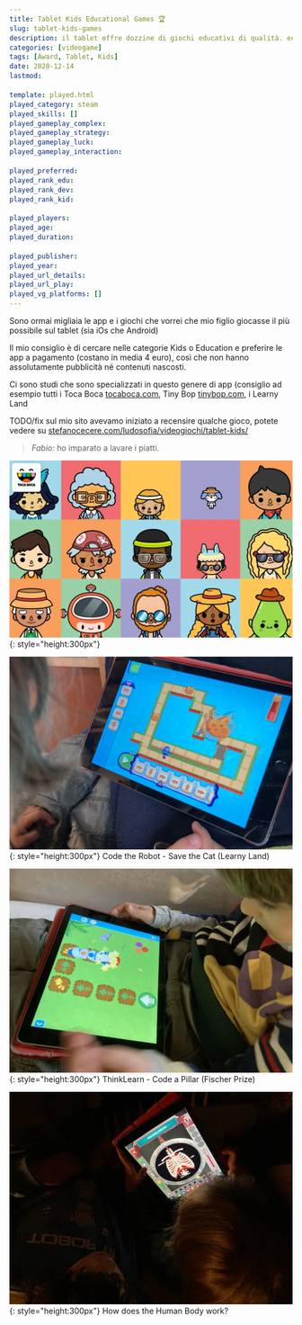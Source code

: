 ```yaml
---
title: Tablet Kids Educational Games 🏆
slug: tablet-kids-games
description: il tablet offre dozzine di giochi educativi di qualità. eccone alcuni.
categories: [videogame]
tags: [Award, Tablet, Kids]
date: 2020-12-14
lastmod: 

template: played.html
played_category: steam
played_skills: []
played_gameplay_complex: 
played_gameplay_strategy: 
played_gameplay_luck: 
played_gameplay_interaction: 

played_preferred: 
played_rank_edu: 
played_rank_dev: 
played_rank_kid: 

played_players: 
played_age: 
played_duration: 

played_publisher: 
played_year: 
played_url_details: 
played_url_play: 
played_vg_platforms: []
---
```


Sono ormai migliaia le app e i giochi che vorrei che mio figlio giocasse il più possibile sul tablet (sia iOs che Android)

Il mio consiglio è di cercare nelle categorie Kids o Education e preferire le app a pagamento (costano in media 4 euro), così che non hanno assolutamente pubblicità né contenuti nascosti.

Ci sono studi che sono specializzati in questo genere di app (consiglio ad esempio tutti i Toca Boca [tocaboca.com](https://tocaboca.com/apps/), Tiny Bop [tinybop.com](https://tinybop.com/apps), i Learny Land

TODO/fix
sul mio sito avevamo iniziato a recensire qualche gioco, potete vedere su [stefanocecere.com/ludosofia/videogiochi/tablet-kids/](https://stefanocecere.com/ludosofia/videogiochi/tablet-kids/)  

> *Fabio:*
> ho imparato a lavare i piatti.  

![](img/tocaboca_games.webp){: style="height:300px"}

![](img/tablet_code_the_robot_save_the_cat.webp){: style="height:300px"}
Code the Robot - Save the Cat (Learny Land)

![](img/tablet_think_learn_code_a_pillar.webp){: style="height:300px"}
ThinkLearn - Code a Pillar (Fischer Prize)

![](img/tablet_how_does_the_human_body_work.webp){: style="height:300px"}
How does the Human Body work?
